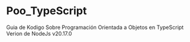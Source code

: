 # Poo_TypeScript
Guia de Kodigo Sobre Programación Orientada a Objetos en TypeScript
Verion de NodeJs v20.17.0

